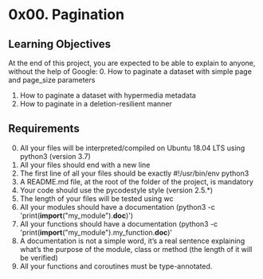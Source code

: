 # 0x00. Pagination
## Learning Objectives
At the end of this project, you are expected to be able to explain to anyone, without the help of Google:
0. How to paginate a dataset with simple page and page_size parameters
1. How to paginate a dataset with hypermedia metadata
2. How to paginate in a deletion-resilient manner

## Requirements
0. All your files will be interpreted/compiled on Ubuntu 18.04 LTS using python3 (version 3.7)
1. All your files should end with a new line
2. The first line of all your files should be exactly #!/usr/bin/env python3
3. A README.md file, at the root of the folder of the project, is mandatory
4. Your code should use the pycodestyle style (version 2.5.\*)
5. The length of your files will be tested using wc
6. All your modules should have a documentation (python3 -c 'print(__import__("my_module").__doc__)')
7. All your functions should have a documentation (python3 -c 'print(__import__("my_module").my_function.__doc__)'
8. A documentation is not a simple word, it’s a real sentence explaining what’s the purpose of the module, class or method (the length of it will be verified)
9. All your functions and coroutines must be type-annotated.